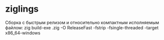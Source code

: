 # ziglings
Сборка с быстрым релизом и относительно компактным исполняемым файлом:
zig build-exe <source-file>.zig -O ReleaseFast -fstrip -fsingle-threaded -target x86_64-windows

